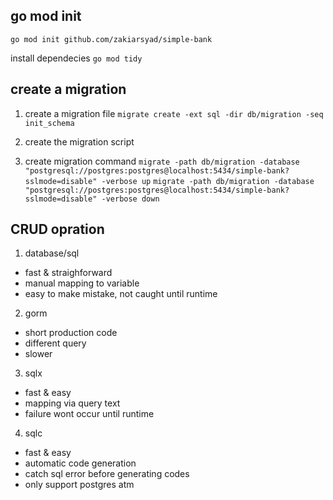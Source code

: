 ## go mod init
`go mod init github.com/zakiarsyad/simple-bank`

install dependecies
`go mod tidy`

## create a migration
1. create a migration file
`migrate create -ext sql -dir db/migration -seq init_schema`

2. create the migration script

3. create migration command
`migrate -path db/migration -database "postgresql://postgres:postgres@localhost:5434/simple-bank?sslmode=disable" -verbose up`
`migrate -path db/migration -database "postgresql://postgres:postgres@localhost:5434/simple-bank?sslmode=disable" -verbose down`

## CRUD opration
1. database/sql
- fast & straighforward
- manual mapping to variable
- easy to make mistake, not caught until runtime

2. gorm
- short production code
- different query
- slower

3. sqlx
- fast & easy
- mapping via query text
- failure wont occur until runtime

4. sqlc
- fast & easy
- automatic code generation
- catch sql error before generating codes
- only support postgres atm